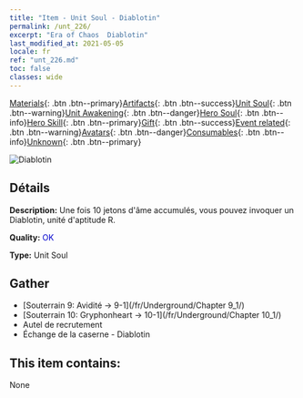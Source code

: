 ```yaml
---
title: "Item - Unit Soul - Diablotin"
permalink: /unt_226/
excerpt: "Era of Chaos  Diablotin"
last_modified_at: 2021-05-05
locale: fr
ref: "unt_226.md"
toc: false
classes: wide
---
```

 [Materials](/ItemsFR/){: .btn .btn--primary}[Artifacts](/ItemsFR/Artifacts/){: .btn .btn--success}[Unit Soul](/ItemsFR/UnitSoul/){: .btn .btn--warning}[Unit Awakening](/ItemsFR/UnitAwakening/){: .btn .btn--danger}[Hero Soul](/ItemsFR/HeroSoul/){: .btn .btn--info}[Hero Skill](/ItemsFR/HeroSkill/){: .btn .btn--primary}[Gift](/ItemsFR/Gift/){: .btn .btn--success}[Event related](/ItemsFR/Events/){: .btn .btn--warning}[Avatars](/ItemsFR/Avatars/){: .btn .btn--danger}[Consumables](/ItemsFR/Consumables/){: .btn .btn--info}[Unknown](/ItemsFR/Unknown/){: .btn .btn--primary}

 ![Diablotin](/images/u/ti_xiaoemo.jpg)

## Détails
 **Description:** Une fois 10 jetons d'âme accumulés, vous pouvez invoquer un Diablotin, unité d'aptitude R.

 **Quality:** <span style="color: #0000CD">OK</span>

 **Type:** Unit Soul

## Gather

*    [Souterrain 9: Avidité -> 9-1](/fr/Underground/Chapter 9_1/) 
*    [Souterrain 10: Gryphonheart -> 10-1](/fr/Underground/Chapter 10_1/) 
*    Autel de recrutement 
*    Échange de la caserne - Diablotin 

## This item contains:

  None

